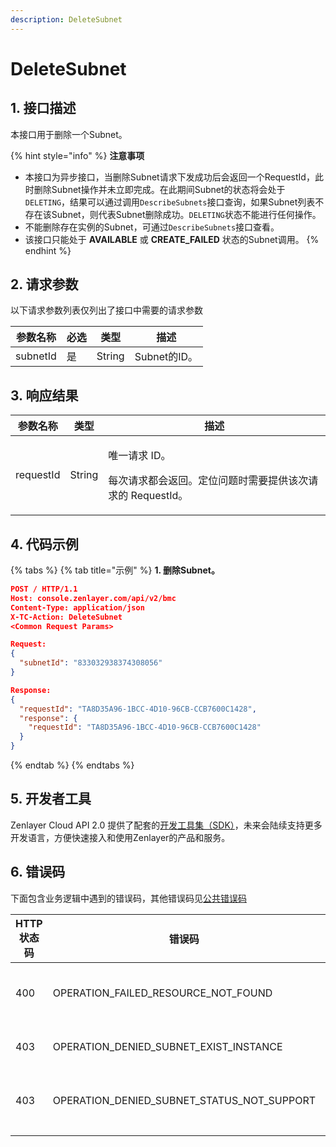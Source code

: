 ```yaml
---
description: DeleteSubnet
---
```


# DeleteSubnet

## 1. 接口描述

本接口用于删除一个Subnet。

{% hint style="info" %}
**注意事项**

* 本接口为异步接口，当删除Subnet请求下发成功后会返回一个RequestId，此时删除Subnet操作并未立即完成。在此期间Subnet的状态将会处于`DELETING`，结果可以通过调用`DescribeSubnets`接口查询，如果Subnet列表不存在该Subnet，则代表Subnet删除成功。`DELETING`状态不能进行任何操作。
* 不能删除存在实例的Subnet，可通过`DescribeSubnets`接口查看。
* 该接口只能处于 **AVAILABLE** 或 **CREATE\_FAILED** 状态的Subnet调用。
{% endhint %}



## 2. 请求参数

以下请求参数列表仅列出了接口中需要的请求参数

| 参数名称     | 必选 | 类型     | 描述         |
| -------- | -- | ------ | ---------- |
| subnetId | 是  | String | Subnet的ID。 |



## 3. 响应结果

| 参数名称      | 类型     | 描述                                                       |
| --------- | ------ | -------------------------------------------------------- |
| requestId | String | <p>唯一请求 ID。</p><p>每次请求都会返回。定位问题时需要提供该次请求的 RequestId。</p> |



## 4. 代码示例

{% tabs %}
{% tab title="示例" %}
**1. 删除Subnet。**

```json
POST / HTTP/1.1
Host: console.zenlayer.com/api/v2/bmc
Content-Type: application/json
X-TC-Action: DeleteSubnet
<Common Request Params>

Request:
{
  "subnetId": "833032938374308056"
}

Response:
{
  "requestId": "TA8D35A96-1BCC-4D10-96CB-CCB7600C1428",
  "response": {
    "requestId": "TA8D35A96-1BCC-4D10-96CB-CCB7600C1428"
  }
}
```
{% endtab %}
{% endtabs %}



## 5. 开发者工具

Zenlayer Cloud API 2.0 提供了配套的[开发工具集（SDK）](../../api-introduction/sdk/)，未来会陆续支持更多开发语言，方便快速接入和使用Zenlayer的产品和服务。



## 6. 错误码

下面包含业务逻辑中遇到的错误码，其他错误码见[公共错误码](../../api-introduction/instruction/commonerrorcode.md)

| HTTP状态码 | 错误码                                             | 说明            |
| ------- | ----------------------------------------------- | ------------- |
| 400     | OPERATION\_FAILED\_RESOURCE\_NOT\_FOUND         | 指定的Subnet不存在。 |
| 403     | OPERATION\_DENIED\_SUBNET\_EXIST\_INSTANCE      | Subnet下存在实例。  |
| 403     | OPERATION\_DENIED\_SUBNET\_STATUS\_NOT\_SUPPORT | Subnet的状态不支持。 |
|         |                                                 |               |
